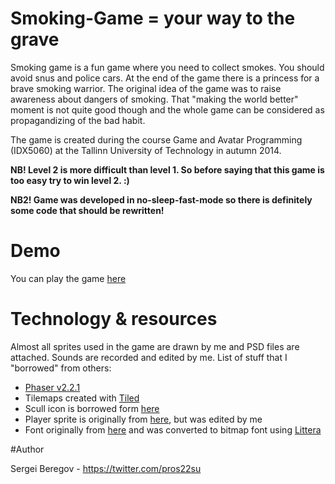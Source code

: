 # Smoking-Game = your way to the grave
Smoking game is a fun game where you need to collect smokes. You should avoid snus and police cars. At the end of the game there is a princess for a brave smoking warrior. The original idea of the game was to raise awareness about dangers of smoking. That "making the world better" moment is not quite good though and the whole game can be considered as propagandizing of the bad habit.

The game is created during the course Game and Avatar Programming (IDX5060) at the Tallinn University of Technology in autumn 2014.

**NB! Level 2 is more difficult than level 1. So before saying that this game is too easy try to win level 2. :)**

**NB2! Game was developed in no-sleep-fast-mode so there is definitely some code that should be rewritten!**

# Demo

You can play the game [here](http://s22su.github.io/smoking-game)

# Technology & resources
Almost all sprites used in the game are drawn by me and PSD files are attached. Sounds are recorded and edited by me. List of stuff that I "borrowed" from others:

 - [Phaser v2.2.1](http://phaser.io)
 - Tilemaps created with [Tiled](http://www.mapeditor.org/)
 - Scull icon is borrowed form [here](http://www.iconsdb.com/black-icons/skull-46-icon.html)
 - Player sprite is originally from [here](http://opengameart.org/content/pixel-officer), but was edited by me
 - Font originally from [here](http://www.dafont.com/8bit-wonder.font) and was converted to bitmap font using [Littera](http://kvazars.com/littera/)

#Author

Sergei Beregov - https://twitter.com/pros22su
